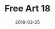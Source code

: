 ---
title: Free Art 18
date: '2018-03-25'
thumb_image: images/mar-3yo/free-art18.jpg
thumb_image_alt: Free Art 18
image: images/mar-3yo/free-art18.jpg
image_alt: Free Art 18
template: project
---	